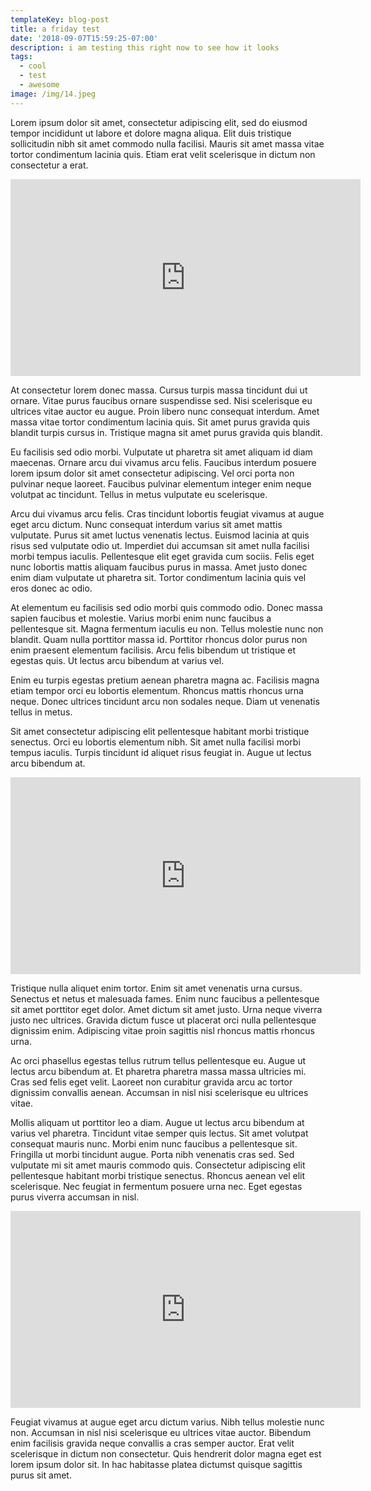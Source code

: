 ```yaml
---
templateKey: blog-post
title: a friday test
date: '2018-09-07T15:59:25-07:00'
description: i am testing this right now to see how it looks
tags:
  - cool
  - test
  - awesome
image: /img/14.jpeg
---
```

Lorem ipsum dolor sit amet, consectetur adipiscing elit, sed do eiusmod tempor incididunt ut labore et dolore magna aliqua. Elit duis tristique sollicitudin nibh sit amet commodo nulla facilisi. Mauris sit amet massa vitae tortor condimentum lacinia quis. Etiam erat velit scelerisque in dictum non consectetur a erat. 



<iframe width="560" height="315" src="https://www.youtube.com/embed/4cfmEgpOOZk" frameborder="0" allow="autoplay; encrypted-media" allowfullscreen></iframe>



At consectetur lorem donec massa. Cursus turpis massa tincidunt dui ut ornare. Vitae purus faucibus ornare suspendisse sed. Nisi scelerisque eu ultrices vitae auctor eu augue. Proin libero nunc consequat interdum. Amet massa vitae tortor condimentum lacinia quis. Sit amet purus gravida quis blandit turpis cursus in. Tristique magna sit amet purus gravida quis blandit. 







Eu facilisis sed odio morbi. Vulputate ut pharetra sit amet aliquam id diam maecenas. Ornare arcu dui vivamus arcu felis. Faucibus interdum posuere lorem ipsum dolor sit amet consectetur adipiscing. Vel orci porta non pulvinar neque laoreet. Faucibus pulvinar elementum integer enim neque volutpat ac tincidunt. Tellus in metus vulputate eu scelerisque.



Arcu dui vivamus arcu felis. Cras tincidunt lobortis feugiat vivamus at augue eget arcu dictum. Nunc consequat interdum varius sit amet mattis vulputate. Purus sit amet luctus venenatis lectus. Euismod lacinia at quis risus sed vulputate odio ut. Imperdiet dui accumsan sit amet nulla facilisi morbi tempus iaculis. Pellentesque elit eget gravida cum sociis. Felis eget nunc lobortis mattis aliquam faucibus purus in massa. Amet justo donec enim diam vulputate ut pharetra sit. Tortor condimentum lacinia quis vel eros donec ac odio. 







At elementum eu facilisis sed odio morbi quis commodo odio. Donec massa sapien faucibus et molestie. Varius morbi enim nunc faucibus a pellentesque sit. Magna fermentum iaculis eu non. Tellus molestie nunc non blandit. Quam nulla porttitor massa id. Porttitor rhoncus dolor purus non enim praesent elementum facilisis. Arcu felis bibendum ut tristique et egestas quis. Ut lectus arcu bibendum at varius vel.



Enim eu turpis egestas pretium aenean pharetra magna ac. Facilisis magna etiam tempor orci eu lobortis elementum. Rhoncus mattis rhoncus urna neque. Donec ultrices tincidunt arcu non sodales neque. Diam ut venenatis tellus in metus. 





Sit amet consectetur adipiscing elit pellentesque habitant morbi tristique senectus. Orci eu lobortis elementum nibh. Sit amet nulla facilisi morbi tempus iaculis. Turpis tincidunt id aliquet risus feugiat in. Augue ut lectus arcu bibendum at.

<iframe width="560" height="315" src="https://www.youtube.com/embed/yXrlhebkpIQ" frameborder="0" allow="autoplay; encrypted-media" allowfullscreen></iframe>

Tristique nulla aliquet enim tortor. Enim sit amet venenatis urna cursus. Senectus et netus et malesuada fames. Enim nunc faucibus a pellentesque sit amet porttitor eget dolor. Amet dictum sit amet justo. Urna neque viverra justo nec ultrices. Gravida dictum fusce ut placerat orci nulla pellentesque dignissim enim. Adipiscing vitae proin sagittis nisl rhoncus mattis rhoncus urna. 





Ac orci phasellus egestas tellus rutrum tellus pellentesque eu. Augue ut lectus arcu bibendum at. Et pharetra pharetra massa massa ultricies mi. Cras sed felis eget velit. Laoreet non curabitur gravida arcu ac tortor dignissim convallis aenean. Accumsan in nisl nisi scelerisque eu ultrices vitae.



Mollis aliquam ut porttitor leo a diam. Augue ut lectus arcu bibendum at varius vel pharetra. Tincidunt vitae semper quis lectus. Sit amet volutpat consequat mauris nunc. Morbi enim nunc faucibus a pellentesque sit. Fringilla ut morbi tincidunt augue. Porta nibh venenatis cras sed. Sed vulputate mi sit amet mauris commodo quis. Consectetur adipiscing elit pellentesque habitant morbi tristique senectus. Rhoncus aenean vel elit scelerisque. Nec feugiat in fermentum posuere urna nec. Eget egestas purus viverra accumsan in nisl. 



<iframe width="560" height="315" src="https://www.youtube.com/embed/joq114XAPM8" frameborder="0" allow="autoplay; encrypted-media" allowfullscreen></iframe>





Feugiat vivamus at augue eget arcu dictum varius. Nibh tellus molestie nunc non. Accumsan in nisl nisi scelerisque eu ultrices vitae auctor. Bibendum enim facilisis gravida neque convallis a cras semper auctor. Erat velit scelerisque in dictum non consectetur. Quis hendrerit dolor magna eget est lorem ipsum dolor sit. In hac habitasse platea dictumst quisque sagittis purus sit amet.
